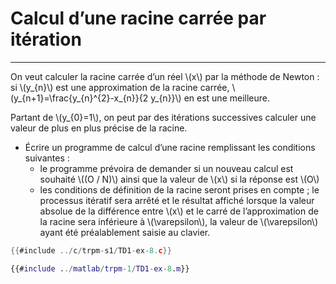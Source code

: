 # Calcul d’une racine carrée par itération
------------------------------------------

On veut calculer la racine carrée d’un réel \\(x\\) par la méthode de Newton : si \\(y_{n}\\) est une approximation de la racine carrée, \\(y_{n+1}=\frac{y_{n}^{2}-x_{n}}{2 y_{n}}\\) en est une meilleure.

Partant de \\(y_{0}=1\\), on peut par des itérations successives calculer une valeur de plus en plus précise de la racine.

- Écrire un programme de calcul d’une racine remplissant les conditions suivantes :
    - le programme prévoira de demander si un nouveau calcul est souhaité \\((O / N)\\) ainsi que la valeur de \\(x\\) si la réponse est \\(O\\)
    - les conditions de définition de la racine seront prises en compte ; le processus itératif sera arrêté et le résultat affiché lorsque la valeur absolue de la différence entre \\(x\\) et le carré de l’approximation de la racine sera inférieure à \\(\varepsilon\\), la valeur de \\(\varepsilon\\) ayant été préalablement saisie au clavier.


<div class="tabbed-blocks">


```c
{{#include ../c/trpm-s1/TD1-ex-8.c}}
```

```matlab
{{#include ../matlab/trpm-1/TD1-ex-8.m}}
```
</div>
